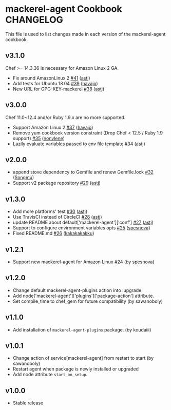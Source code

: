 mackerel-agent Cookbook CHANGELOG
=================================
This file is used to list changes made in each version of the mackerel-agent cookbook.

v3.1.0
------
Chef >= 14.3.36 is necessary for Amazon Linux 2 GA.

- Fix around AmazonLinux 2 [#41](https://github.com/mackerelio/cookbook-mackerel-agent/pull/41) ([astj](https://github.com/astj))
- Add tests for Ubuntu 18.04 [#39](https://github.com/mackerelio/cookbook-mackerel-agent/pull/39) ([hayajo](https://github.com/hayajo))
- New URL for GPG-KEY-mackerel [#38](https://github.com/mackerelio/cookbook-mackerel-agent/pull/38) ([astj](https://github.com/astj))

v3.0.0
------
Chef 11.0~12.4 and/or Ruby 1.9.x are no more supported.

- Support Amazon Linux 2 [#37](https://github.com/mackerelio/cookbook-mackerel-agent/pull/37) ([hayajo](https://github.com/hayajo))
- Remove yum cookbook version constraint (Drop Chef < 12.5 / Ruby 1.9 support) [#35](https://github.com/mackerelio/cookbook-mackerel-agent/pull/35) ([nonylene](https://github.com/nonylene))
- Lazily evaluate variables passed to env file template [#34](https://github.com/mackerelio/cookbook-mackerel-agent/pull/34) ([astj](https://github.com/astj))

v2.0.0
------
- append stove dependency to Gemfile and renew Gemfile.lock [#32](https://github.com/mackerelio/cookbook-mackerel-agent/pull/32) ([Songmu](https://github.com/Songmu))
- Support v2 package repository [#29](https://github.com/mackerelio/cookbook-mackerel-agent/pull/29) ([astj](https://github.com/astj))

v1.3.0
------
- Add more platforms' test [#30](https://github.com/mackerelio/cookbook-mackerel-agent/pull/30) ([astj](https://github.com/astj))
- Use TravisCI instead of CircleCI [#28](https://github.com/mackerelio/cookbook-mackerel-agent/pull/28) ([astj](https://github.com/astj))
- update README about default['mackerel-agent']['conf'] [#27](https://github.com/mackerelio/cookbook-mackerel-agent/pull/27) ([astj](https://github.com/astj))
- Support to configure environment variables opts [#25](https://github.com/mackerelio/cookbook-mackerel-agent/pull/25) ([spesnova](https://github.com/spesnova))
- Fixed README.md [#26](https://github.com/mackerelio/cookbook-mackerel-agent/pull/26) ([kakakakakku](https://github.com/kakakakakku))

v1.2.1
------
- Support new mackerel-agent for Amazon Linux #24 (by spesnova)

v1.2.0
------
- Change default mackerel-agent-plugins action into :upgrade.
- Add node['mackerel-agent']['plugins']['package-action'] attribute.
- Set compile_time to chef_gem for future compatibility (by sawanoboly)

v1.1.0
------
- Add installation of `mackerel-agent-plugins` package. (by koudaiii)

v1.0.1
------
- Change action of service[mackerel-agent] from restart to start (by sawanoboly)
- Restart agent when package is newly installed or upgraded
- Add node attribute `start_on_setup`.

v1.0.0
------
- Stable release
